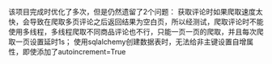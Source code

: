 该项目完成时优化了多次，但是仍然遗留了2个问题：
获取评论时如果爬取速度太快，会导致在爬取多页评论之后返回结果为空白页，所以经测试，爬取评论时不能使用多线程，多线程爬取不同商品评论也不行，只能一页一页的爬取，并且每次爬取一页设置延时1s；
使用sqlalchemy创建数据表时，无法给非主键设置自增属性，即使添加了autoincrement=True
